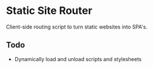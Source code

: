 # Static Site Router

Client-side routing script to turn static websites into SPA's.

## Todo
- Dynamically load and unload scripts and stylesheets
